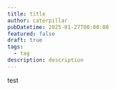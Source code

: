 ```yaml
---
title: title
author: caterpillar
pubDatetime: 2025-01-27T00:00:00
featured: false
draft: true
tags:
  - tag
description: description
---
```


test
